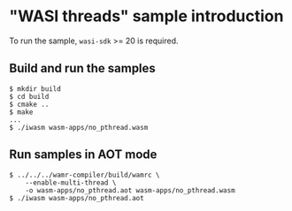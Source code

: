 # "WASI threads" sample introduction

To run the sample, `wasi-sdk` >= 20 is required.

## Build and run the samples

```shell
$ mkdir build
$ cd build
$ cmake ..
$ make
...
$ ./iwasm wasm-apps/no_pthread.wasm
```

## Run samples in AOT mode
```shell
$ ../../../wamr-compiler/build/wamrc \
    --enable-multi-thread \
    -o wasm-apps/no_pthread.aot wasm-apps/no_pthread.wasm
$ ./iwasm wasm-apps/no_pthread.aot
```
